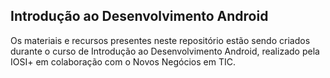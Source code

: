 <h2>Introdução ao Desenvolvimento Android</h2> 
Os materiais e recursos presentes neste repositório estão sendo criados durante o curso de Introdução ao Desenvolvimento Android, realizado pela IOSI+ em colaboração com o Novos Negócios em TIC.

